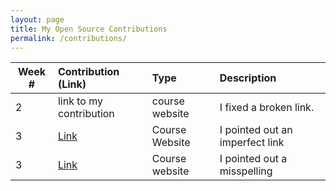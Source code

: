 ```yaml
---
layout: page
title: My Open Source Contributions
permalink: /contributions/
---
```


<!-- 
Type of the contribution should be "Wikipedia edit", "OpenStreet Map feature", "Documentation", "Course website", "Blog", 
"Browse Add-on", etc. 

The descriptioin should include a brief summary of what you did. 

Replace the first row with your contribution. 

--> 





| Week #       | Contribution (Link)  | Type  | Description | 
|---|:---|:---|:---| 
|  2   | link to my contribution    | course website    |   I fixed a broken link.    |
|  3   | [Link](https://nyu-ossd-s19.github.io/sadmanf-weekly)    | Course Website    |  I pointed out an imperfect link    |
|  3   | [Link](https://github.com/nyu-ossd-s19/angie1313-weekly/issues/2)    | Course website    |  I pointed out a misspelling    |

